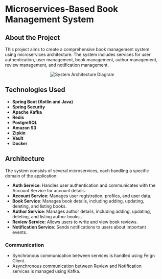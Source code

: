 

# Microservices-Based Book Management System

## About the Project

This project aims to create a comprehensive book management system using microservices architecture. The system includes services for user authentication, user management, book management, author management, review management, and notification management.


<p align="center">
  <img src="https://github.com/emirhanusta/readscape/assets/83432342/36628296-1f6d-415a-b7bc-ef4bf0069159" alt="System Architecture Diagram"/>
</p>


## Technologies Used

- **Spring Boot (Kotlin and Java)**
- **Spring Security**
- **Apache Kafka**
- **Redis**
- **PostgreSQL**
- **Amazon S3**
- **Zipkin**
- **Vault**
- **Docker**

## Architecture

The system consists of several microservices, each handling a specific domain of the application:

- **Auth Service**: Handles user authentication and communicates with the Account Service for account details.
- **Account Service**: Manages user registration, profiles, and user data.
- **Book Service**: Manages book details, including adding, updating, deleting, and listing books.
- **Author Service**: Manages author details, including adding, updating, deleting, and listing author books..
- **Review Service**: Allows users to write and view book reviews.
- **Notification Service**: Sends notifications to users about important events.

### Communication

- Synchronous communication between services is handled using Feign Client.
- Asynchronous communication between Review and Notification services is managed using Kafka.

